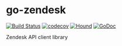 # go-zendesk

[![Build Status](https://travis-ci.org/nukosuke/go-zendesk.svg?branch=master)](https://travis-ci.org/nukosuke/go-zendesk)
[![codecov](https://codecov.io/gh/zenform/go-zendesk/branch/master/graph/badge.svg)](https://codecov.io/gh/zenform/go-zendesk)
[![Hound](https://camo.githubusercontent.com/23ee7a697b291798079e258bbc25434c4fac4f8b/68747470733a2f2f696d672e736869656c64732e696f2f62616467652f50726f7465637465645f62792d486f756e642d6138373364312e737667)](https://houndci.com)
[![GoDoc](https://godoc.org/github.com/zenform/go-zendesk?status.svg)](https://godoc.org/github.com/zenform/go-zendesk)

Zendesk API client library
